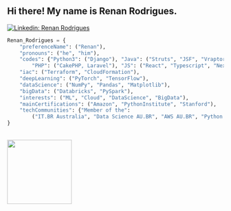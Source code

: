 <h2>Hi there! My name is Renan Rodrigues.</h2>

[![Linkedin: Renan Rodrigues](https://img.shields.io/badge/-RenanRodrigues-darkblue?style=flat-square&logo=Linkedin&logoColor=white&link=https://www.linkedin.com/in/renanrcrr/)](https://www.linkedin.com/in/renanrcrr/)

```python
Renan_Rodrigues = {
    "preferenceName": ("Renan"),
    "pronouns": ("he", "him"),
    "codes": {"Python3": ("Django"), "Java": ("Struts", "JSF", "Vraptor", "Spring"), 
        "PHP": ("CakePHP, Laravel"), "JS": ("React", "Typescript", "Next", "Express")},
    "iac": ("Terraform", "CloudFormation"),
    "deepLearning": ("PyTorch", "TensorFlow"),
    "dataScience": ("NumPy", "Pandas", "Matplotlib"),
    "bigData": ("Databricks", "PySpark"),
    "interests": ("ML", "Cloud", "DataScience", "BigData"),
    "mainCertifications": ("Amazon", "PythonInstitute", "Stanford"),
    "techCommunities": {"Member of the": 
        ("IT.BR Australia", "Data Science AU.BR", "AWS AU.BR", "Python - IT.BR Australia", "IT.BR Java", "IT.BR Data")} 
}
```

<br/>

<a href="https://github.com/renanrcrr">
  <img align="left" height='150px' src="https://github-readme-stats-sigma-five.vercel.app/api/top-langs/?username=renanrcrr&layout=compact&theme=flag-india" />
</a>



